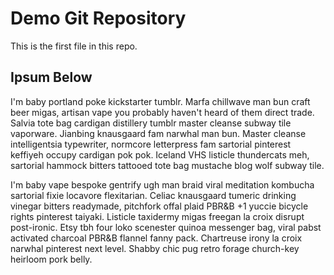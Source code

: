 # Demo Git Repository

This is the first file in this repo.

## Ipsum Below

I'm baby portland poke kickstarter tumblr. Marfa chillwave man bun craft beer migas, artisan vape you probably haven't heard of them direct trade. Salvia tote bag cardigan distillery tumblr master cleanse subway tile vaporware. Jianbing knausgaard fam narwhal man bun. Master cleanse intelligentsia typewriter, normcore letterpress fam sartorial pinterest keffiyeh occupy cardigan pok pok. Iceland VHS listicle thundercats meh, sartorial hammock bitters tattooed tote bag mustache blog wolf subway tile.

I'm baby vape bespoke gentrify ugh man braid viral meditation kombucha sartorial fixie locavore flexitarian. Celiac knausgaard tumeric drinking vinegar bitters readymade, pitchfork offal plaid PBR&B +1 yuccie bicycle rights pinterest taiyaki. Listicle taxidermy migas freegan la croix disrupt post-ironic. Etsy tbh four loko scenester quinoa messenger bag, viral pabst activated charcoal PBR&B flannel fanny pack. Chartreuse irony la croix narwhal pinterest next level. Shabby chic pug retro forage church-key heirloom pork belly.